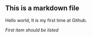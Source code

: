 ## This is a markdown file

Hello world,
It is my first time at Github.

*First item should be listed*
